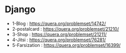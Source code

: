 # Django

* 1-Blog : https://quera.org/problemset/14742/
* 2-postalcard : https://quera.org/problemset/21210/
* 3-Shop : https://quera.org/problemset/21211/
* 4-Jitsi : https://quera.org/problemset/76281/
* 5-Farsization : https://quera.org/problemset/16399/
